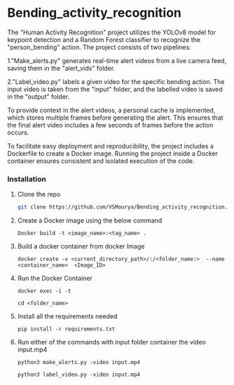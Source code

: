 # Bending_activity_recognition

The "Human Activity Recognition" project utilizes the YOLOv8 model for keypoint detection and a Random Forest classifier to recognize the "person_bending" action. The project consists of two pipelines:

1."Make_alerts.py" generates real-time alert videos from a live camera feed, saving them in the "alert_vids" folder.

2."Label_video.py" labels a given video for the specific bending action. The input video is taken from the "input" folder, and the labelled video is saved in the "output" folder.

To provide context in the alert videos, a personal cache is implemented, which stores multiple frames before generating the alert. This ensures that the final alert video includes a few seconds of frames before the action occurs.

To facilitate easy deployment and reproducibility, the project includes a Dockerfile to create a Docker image. Running the project inside a Docker container ensures consistent and isolated execution of the code.

### Installation

1. Clone the repo
   ```sh
   git clone https://github.com/VSMourya/Bending_activity_recognition.git
   ```
2. Create a Docker image using the below command
   ```
   Docker build -t <image_name>:<tag_name> .
   ```
3. Build a docker container from docker Image
   ```
   docker create -v <current_directory_path>/:/<folder_name:>  --name <container_name>  <Image_ID>
   ```
4. Run the Docker Container
   ```
   docker exec -i -t 
   ```
   ```
   cd <folder_name>
   ``` 
5. Install all the requirements needed
   ```
   pip install -r requirements.txt
   ```

6. Run either of the commands with input folder container the video input.mp4
   ```
   python3 make_alerts.py -video input.mp4
   ```
   ```
   python3 label_video.py -video input.mp4
   ```